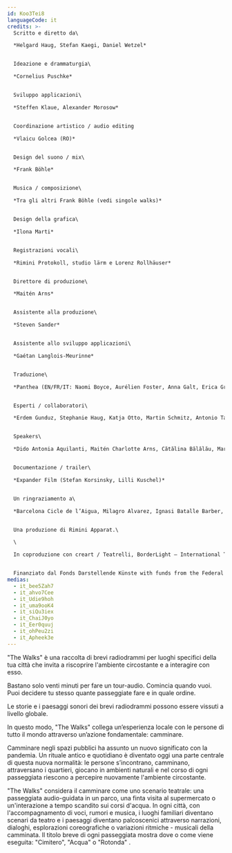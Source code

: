 ```yaml
---
id: Koo3Tei8
languageCode: it
credits: >-
  Scritto e diretto da\

  *Helgard Haug, Stefan Kaegi, Daniel Wetzel*


  Ideazione e drammaturgia\

  *Cornelius Puschke*


  Sviluppo applicazioni\

  *Steffen Klaue, Alexander Morosow*


  Coordinazione artistico / audio editing

  *Vlaicu Golcea (RO)*


  Design del suono / mix\

  *Frank Böhle* 


  Musica / composizione\

  *Tra gli altri Frank Böhle (vedi singole walks)* 


  Design della grafica\

  *Ilona Marti*


  Registrazioni vocali\

  *Rimini Protokoll, studio lärm e Lorenz Rollhäuser*


  Direttore di produzione\

  *Maitén Arns* 


  Assistente alla produzione\

  *Steven Sander*


  Assistente allo sviluppo applicazioni\

  *Gaétan Langlois-Meurinne* 


  Traduzione\

  *Panthea (EN/FR/IT: Naomi Boyce, Aurélien Foster, Anna Galt, Erica Grossi, Vivian Ia, Adrien Leroux, Lianna Mark, Samuel Petit, Yanik Riedo, Lorenzo de Sabbata), Ondine Cristina Dascălița & Adina Olaru (RO), Alexander Schmiedel (ES)*


  Esperti / collaboratori\

  *Erdem Gunduz, Stephanie Haug, Katja Otto, Martin Schmitz, Antonio Tagliarini*


  Speakers\

  *Dido Antonia Aquilanti, Maitén Charlotte Arns, Cătălina Bălălău, Maria Bărbulescu, Bente Bausum, Melanie Baxter-Jones, Vlad Bîrzanu, Rosario Bona, Liliana Bong-Schmidt, Lena Bruun Bondeson, Lène Calvez, Nicholas Cațianis, Maïmouna Coulibaly, Luisa Devins, Paul Dunca/Paula Dunker, Noa Eleodori, Paolo Eleodori, María García Beato, Carmen Ghiurco, Margot Gödrös, María Magdalena González Atao, Melissa Holroyd, Christiane Hommelsheim, Stéphane Hugel, Timur Isik, Mmakgosi Kgabi, Lara Körte, Koffi Kra, Alexandra Lauck, Max Lechat, Nicoleta Lefter, Joshua Lerner, Daniela Lucato, Georgia Măciuceanu, Steve Mekoudja, Conrad Mericoffer, Mela Mihai, Lara-Sophie Milagro, Gabriela Pîrlițeanu, Alina Rotaru, Juan Sáenz de Tejada Urruzola, Silvia Sassetti, Ausencio Serrano Garcia, Simonetta Solder, Kamran Sorusch, Antonio Tagliarini, Lucie Zelger*


  Documentazione / trailer\

  *Expander Film (Stefan Korsinsky, Lilli Kuschel)*


  Un ringraziamento a\

  *Barcelona Cicle de l’Aigua, Milagro Alvarez, Ignasi Batalle Barber, Aljoscha Begrich, Peter Breitenbach, Andreas Fischbach, Jannis Grimm (Institute for the Study of Protest and Social Movements), Ant Hampton, Lilli Kuschel, Dima Levytskyi, Jan Meuel, Barbara Morgenstern, Niki Neecke (Jardin Sonore), Ricardo Sarmiento, Hilla Steiner, Enric Tello, Valentin Wetzel, Zoï Wetzel, Gustavo Ramon Wilhelmi*


  Una produzione di Rimini Apparat.\

  \

  In coproduzione con creart / Teatrelli, BorderLight – International Theatre + Fringe Festival Cleveland, European Forum Alpbach, Fondazione Armonie d’Arte, HAU – Hebbel am Ufer, Hellerau – European Centre for the Arts, International Summer Festival Kampnagel, Zona K, Festival PERSPECTIVES.


  Finanziato dal Fonds Darstellende Künste with funds from the Federal Government Commissioner for Culture and the Media e del Senate Department for Culture and Europe.
medias:
  - it_bee5Zah7
  - it_ahvo7Cee
  - it_Udie9hoh
  - it_uma9ooK4
  - it_siQu3iex
  - it_ChaiJ0yo
  - it_Eer0quuj
  - it_ohPeu2zi
  - it_Apheek3e
---
```

"The Walks" è una raccolta di brevi radiodrammi per luoghi specifici della tua città che invita a riscoprire l'ambiente circostante e a interagire con esso.

Bastano solo venti minuti per fare un tour-audio. Comincia quando vuoi. Puoi decidere tu stesso quante passeggiate fare e in quale ordine.

Le storie e i paesaggi sonori dei brevi radiodrammi possono essere vissuti a livello globale. 

In questo modo, "The Walks" collega un’esperienza locale con le persone di tutto il mondo attraverso un’azione fondamentale: camminare.

Camminare negli spazi pubblici ha assunto un nuovo significato con la pandemia. Un rituale antico e quotidiano è diventato oggi una parte centrale di questa nuova normalità: le persone s’incontrano, camminano, attraversano i quartieri, giocano in ambienti naturali e nel corso di ogni passeggiata riescono a percepire nuovamente l'ambiente circostante.

"The Walks" considera il camminare come uno scenario teatrale: una passeggiata audio-guidata in un parco, una finta visita al supermercato o un'interazione a tempo scandito sui corsi d'acqua. In ogni città, con l'accompagnamento di voci, rumori e musica, i luoghi familiari diventano scenari da teatro e i paesaggi diventano palcoscenici attraverso narrazioni, dialoghi, esplorazioni coreografiche o variazioni ritmiche - musicali della camminata. Il titolo breve di ogni passeggiata mostra dove o come viene eseguita: "Cimitero", "Acqua" o "Rotonda" .